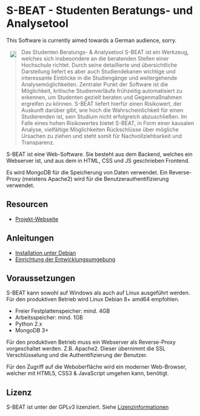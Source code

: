 # S-BEAT - Studenten Beratungs- und Analysetool

This Software is currently aimed towards a German audience, sorry.

<a href="http://s-beat.de"><img src="https://s-beat.p-stats.com/img/sbeat_logo_klein.png" align="left" hspace="10" vspace="6"></a>

> Das Studenten Beratungs- & Analysetool S-BEAT ist ein Werkzeug, welches sich insbesondere an die beratenden Stellen einer Hochschule richtet.
Durch seine detaillierte und übersichtliche Darstellung liefert es aber auch Studiendekanen wichtige und interessante Einblicke in die Studiengänge und weitergehende Analysemöglichkeiten.
Zentraler Punkt der Software ist die Möglichkeit, kritische Studienverläufe frühzeitig automatisiert zu erkennen, um Studenten gezielt beraten und Gegenmaßnahmen ergreifen zu können. S-BEAT liefert hierfür einen Risikowert, der Auskunft darüber gibt, wie hoch die Wahrscheinlichkeit für einen Studierenden ist, sein Studium nicht erfolgreich abzuschließen. Im Falle eines hohen Risikowertes bietet S-BEAT, in Form einer kausalen Analyse, vielfältige Möglichkeiten Rückschlüsse über mögliche Ursachen zu ziehen und steht somit für Nachvollziehbarkeit und Transparenz. 

S-BEAT ist eine Web-Software. Sie besteht aus dem Backend, welches ein Webserver ist, und aus dem in HTML, CSS und JS geschrieben Frontend.

Es wird MongoDB für die Speicherung von Daten verwendet. Ein Reverse-Proxy (meistens Apache2) wird für die Benutzerauthentifizierung verwendet.


## Resourcen

* [Projekt-Webseite](http://s-beat.de)

## Anleitungen

* [Installation unter Debian](INSTALL_DEBIAN.md)
* [Einrichtung der Entwicklungsumgebung](INSTALL_DEV.md)

## Voraussetzungen

S-BEAT kann sowohl auf Windows als auch auf Linux ausgeführt werden. Für den produktiven Betrieb wird Linux Debian 8+ amd64 empfohlen.

* Freier Festplattenspeicher: mind. 4GB
* Arbeitsspeicher: mind. 1GB
* Python 2.x
* MongoDB 3+

Für den produktiven Betrieb muss ein Webserver als Reverse-Proxy vorgeschaltet werden. Z.B. Apache2. Dieser übernimmt die SSL Verschlüsselung und die Authentifizierung der Benutzer.

Für den Zugriff auf die Weboberfläche wird ein moderner Web-Browser, welcher mit HTML5, CSS3 & JavaScript umgehen kann, benötigt.


## Lizenz

S-BEAT ist unter der GPLv3 lizenziert. Siehe [Lizenzinformationen](LICENSE.md)
